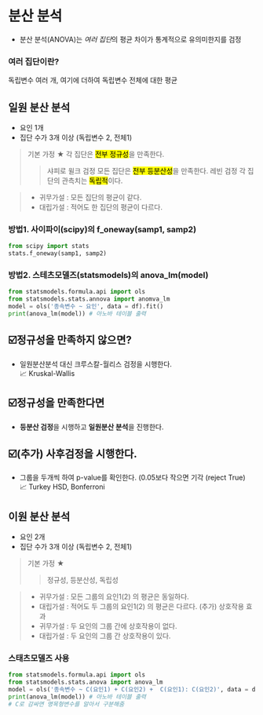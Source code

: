 분산 분석 
==
* 분산 분석(ANOVA)는 *여러 집단*의 평균 차이가 통계적으로 유의미한지를 검정
### 여러 집단이란? 
독립변수 여러 개, 여기에 더하여 독립변수 전체에 대한 평균 

일원 분산 분석 
--
* 요인 1개
* 집단 수가 3개 이상 (독립변수 2, 전체1)
> 기본 가정 ★
> 각 집단은 <mark>전부 정규성</mark>을 만족한다.
> > 샤피로 윌크 검정 
> 모든 집단은 <mark>전부 등분산성</mark>을 만족한다.
> > 레빈 검정
> 각 집단의 관측치는 <mark>독립적</mark>이다.

> * 귀무가설 : 모든 집단의 평균이 같다.
> * 대립가설 : 적어도 한 집단의 평균이 다르다.

### 방법1. 사이파이(scipy)의 f_oneway(samp1, samp2) 
```python
from scipy import stats
stats.f_oneway(samp1, samp2)
```

### 방법2. 스테츠모델즈(statsmodels)의 anova_lm(model) 
```python
from statsmodels.formula.api import ols
from statsmodels.stats.annova import anomva_lm
model = ols('종속변수 ~ 요인', data = df).fit()
print(anova_lm(model)) # 아노바 테이블 출력 
```
☑️정규성을 만족하지 않으면? 
-- 
* 일원분산분석 대신 크루스칼-월리스 검정을 시행한다.   
  📈 Kruskal-Wallis

☑️정규성을 만족한다면 
--
* **등분산 검정**을 시행하고 **일원분산 분석**을 진행한다. 

☑️(추가) 사후검정을 시행한다. 
--
* 그룹을 두개씩 하여 p-value를 확인한다. (0.05보다 작으면 기각 (reject True)   
 📈 Turkey HSD, Bonferroni 

이원 분산 분석 
--
* 요인 2개 
* 집단 수가 3개 이상 (독립변수 2, 전체1)
> 기본 가정 ★
> > 정규성, 등분산성, 독립성

> * 귀무가설 : 모든 그룹의 요인1(2) 의 평균은 동일하다.
> * 대립가설 : 적어도 두 그룹의 요인1(2) 의 평균은 다르다. 
> (추가) 상호작용 효과
> * 귀무가설 : 두 요인의 그룹 간에 상호작용이 없다.
> * 대립가설 : 두 요인의 그룹 간 상호작용이 있다.
### 스태츠모델즈 사용 
 ```python
from statsmodels.formula.api import ols
from statsmodels.stats.anova import anova_lm
model = ols('종속변수 ~ C(요인1) + C(요인2) +  C(요인1): C(요인2)', data = df).fit()
print(anova_lm(model)) # 아노바 테이블 출력
# C로 감싸면 명목형변수를 알아서 구분해줌 
```






